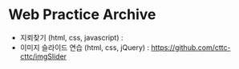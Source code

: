 # Web Practice Archive
* 지뢰찾기 (html, css, javascript) :
* 이미지 슬라이드 연습 (html, css, jQuery) : https://github.com/cttc-cttc/imgSlider
